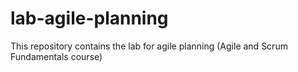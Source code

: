 # lab-agile-planning
This repository contains the lab for agile planning (Agile and Scrum Fundamentals course)
